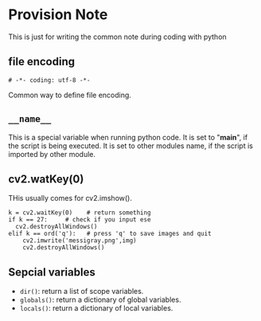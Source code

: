 # Provision Note
This is just for writing the common note during coding with python
## file encoding
```
# -*- coding: utf-8 -*-
```
Common way to define file encoding.

## `__name__`
This is a special variable when running python code. It is set to "__main__", if the script is being executed. It is set to other modules name, if the script is imported by other module.
## cv2.watKey(0)
THis usually comes for cv2.imshow().
```
k = cv2.waitKey(0)    # return something
if k == 27:     # check if you input ese
  cv2.destroyAllWindows()
elif k == ord('q'):   # press 'q' to save images and quit
    cv2.imwrite('messigray.png',img)
    cv2.destroyAllWindows()
```
## Sepcial variables
* `dir()`: return a list of scope variables.
* `globals()`: return a dictionary of global variables.
* `locals()`: return a dictionary of local variables.
